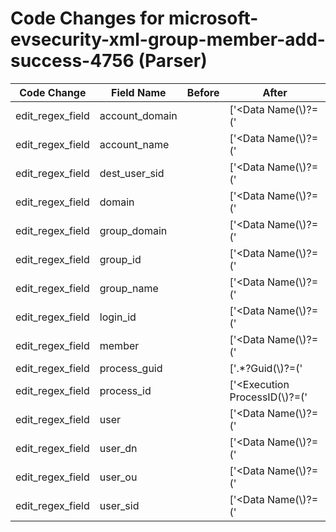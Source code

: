 # Code Changes for microsoft-evsecurity-xml-group-member-add-success-4756 (Parser)

| Code Change | Field Name | Before | After |
|-------------|------------|--------|-------|
| edit_regex_field | account_domain |  | ['<Data Name(\\)?=(\'|")MemberSid(\'|")>(({dest_user_sid}S-\d+-[^:\s<]+)|({account_domain}[^\\\s<]+)\\+({account_name}[^\s]+)|(?:[^\s\<]+))</Data>'] |
| edit_regex_field | account_name |  | ['<Data Name(\\)?=(\'|")MemberSid(\'|")>(({dest_user_sid}S-\d+-[^:\s<]+)|({account_domain}[^\\\s<]+)\\+({account_name}[^\s]+)|(?:[^\s\<]+))</Data>'] |
| edit_regex_field | dest_user_sid |  | ['<Data Name(\\)?=(\'|")MemberSid(\'|")>(({dest_user_sid}S-\d+-[^:\s<]+)|({account_domain}[^\\\s<]+)\\+({account_name}[^\s]+)|(?:[^\s\<]+))</Data>'] |
| edit_regex_field | domain |  | ['<Data Name(\\)?=(\'|")SubjectDomainName(\'|")>({domain}[^<]+)</Data>'] |
| edit_regex_field | group_domain |  | ['<Data Name(\\)?=(\'|")TargetDomainName(\'|")>(?=\w)({group_domain}[^<]+)</Data>'] |
| edit_regex_field | group_id |  | ['<Data Name(\\)?=(\'|")TargetSid(\'|")>({group_id}[^<]+)</Data>'] |
| edit_regex_field | group_name |  | ['<Data Name(\\)?=(\'|")TargetUserName(\'|")>(?=\w)({group_name}[^<]+)</Data>'] |
| edit_regex_field | login_id |  | ['<Data Name(\\)?=(\'|")SubjectLogonId(\'|")>({login_id}[^<]+)</Data>'] |
| edit_regex_field | member |  | ['<Data Name(\\)?=(\'|")MemberName(\'|")>({user_dn}(?i)(cn)=({member}.+?),({user_ou}OU.+?DC=[\w-]+))</Data>', '<Data Name=(\'|")MemberName((\'|")>|":")CN\\?=({member}[^>]+)<\/Data>'] |
| edit_regex_field | process_guid |  | ['<System>.*?Guid(\\)?=(\'|")\{({process_guid}[^}]+)'] |
| edit_regex_field | process_id |  | ['<Execution ProcessID(\\)?=(\'|")({process_id}\d+)'] |
| edit_regex_field | user |  | ['<Data Name(\\)?=(\'|")SubjectUserName(\'|")>({user}[\w\.\-\!\#\^\~]{1,40}\$?)</Data>'] |
| edit_regex_field | user_dn |  | ['<Data Name(\\)?=(\'|")MemberName(\'|")>({user_dn}(?i)(cn)=({member}.+?),({user_ou}OU.+?DC=[\w-]+))</Data>'] |
| edit_regex_field | user_ou |  | ['<Data Name(\\)?=(\'|")MemberName(\'|")>({user_dn}(?i)(cn)=({member}.+?),({user_ou}OU.+?DC=[\w-]+))</Data>'] |
| edit_regex_field | user_sid |  | ['<Data Name(\\)?=(\'|")SubjectUserSid(\'|")>({user_sid}[^<]+)</Data>'] |